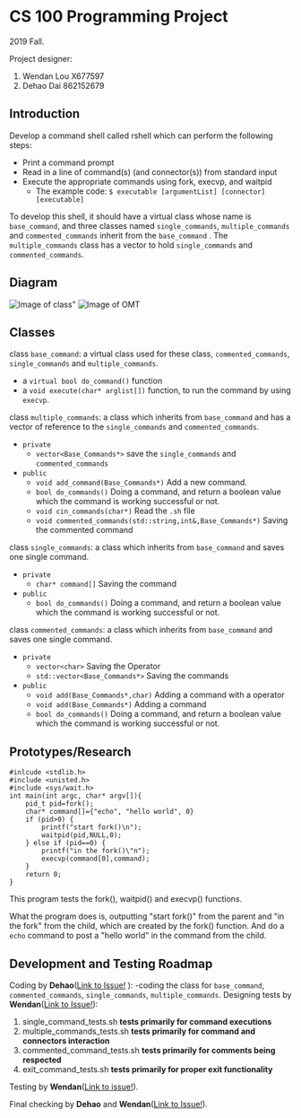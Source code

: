 # CS 100 Programming Project
2019 Fall.

Project designer:
1. Wendan Lou X677597
2. Dehao Dai  862152679
## Introduction
Develop a command shell called rshell which can perform the following steps:
- Print a command prompt
- Read in a line of command(s) (and connector(s)) from standard input
- Execute the appropriate commands using fork, execvp, and waitpid
  - The example code: 
  `$ executable [argumentList] [connector] [executable]`
  
To develop this shell, it should have a virtual class whose name is `base_command`, and three classes named `single_commands`, `multiple_commands` and `commented_commands` inherit from the `base_command` . The `multiple_commands` class has a vector to hold `single_commands` and `commented_commands`. 
## Diagram
![Image of class](https://github.com/cs100/assignment-goodluck/blob/master/Images/Class_Design2.png)"
![Image of OMT](https://github.com/cs100/assignment-goodluck/blob/master/Images/OMT2.png)
## Classes
class `base_command`: a virtual class used for these class, `commented_commands`, `single_commands` and `multiple_commands`.
- a `virtual bool do_command()` function
- a `void execute(char* arglist[])` function, to run the command by using `execvp`.

class `multiple_commands`: a class which inherits from `base_command` and has a vector of reference to the `single_commands` and `commented_commands`.
- `private`
  - `vector<Base_Commands*>` save the `single_commands` and `commented_commands`
- `public`
  - `void add_command(Base_Commands*)` Add a new command.
  - `bool do_commands()` Doing a command, and return a boolean value which the command is working successful or not.
  - `void cin_commands(char*)` Read the `.sh` file
  - `void commented_commands(std::string,int&,Base_Commands*)` Saving the commented command

class `single_commands`: a class which inherits from `base_command` and saves one single command.
- `private`
  - `char* command[]` Saving the command
- `public`
  - `bool do_commands()` Doing a command, and return a boolean value which the command is working successful or not.

class `commented_commands`: a class which inherits from `base_command` and saves one single command.
- `private`
  - `vector<char>` Saving the Operator
  - `std::vector<Base_Commands*>` Saving the commands
- `public`
  - `void add(Base_Commands*,char)` Adding a command with a operator
  - `void add(Base_Commands*)` Adding a command
  - `bool do_commands()` Doing a command, and return a boolean value which the command is working successful or not.

## Prototypes/Research
```
#inlcude <stdlib.h>
#include <unisted.h>
#include <sys/wait.h>
int main(int argc, char* argv[]){
	pid_t pid=fork();
	char* command[]={"echo", "hello world", 0}
	if (pid>0) {
		printf("start fork()\n");
		waitpid(pid,NULL,0);
	} else if (pid==0) {
		printf("in the fork()\"n");
		execvp(command[0],command);
	}
	return 0;
}
```
This program tests the fork(), waitpid() and execvp() functions.

What the program does is, outputting "start fork()" from the parent and "in the fork" from the child, which are created by the fork() function. And do a `echo` command to post a "hello world" in the command from the child.
 
## Development and Testing Roadmap
Coding by **Dehao**([Link to Issue!](https://github.com/cs100/assignment-goodluck/issues/1) ):
-coding the class for `base_command`, `commented_commands`, `single_commands`, `multiple_commands`.
Designing tests by **Wendan**([Link to Issue!](https://github.com/cs100/assignment-goodluck/issues/2)):
1. single_command_tests.sh     **tests primarily for command executions**
2. multiple_commands_tests.sh  **tests primarily for command and connectors interaction**
3. commented_command_tests.sh  **tests primarily for comments being respected**
4. exit_command_tests.sh       **tests primarily for proper exit functionality**

Testing by **Wendan**([Link to issue!](https://github.com/cs100/assignment-goodluck/issues/3)).

Final checking by **Dehao** and **Wendan**([Link to Issue!](https://github.com/cs100/assignment-goodluck/issues/4)).
